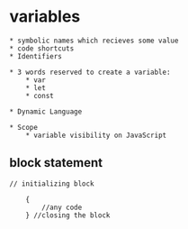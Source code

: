 # variables

    * symbolic names which recieves some value
    * code shortcuts
    * Identifiers

    * 3 words reserved to create a variable:
        * var
        * let 
        * const

    * Dynamic Language

    * Scope
        * variable visibility on JavaScript


## block statement 
```
// initializing block  
  
    {
        //any code
    } //closing the block

```